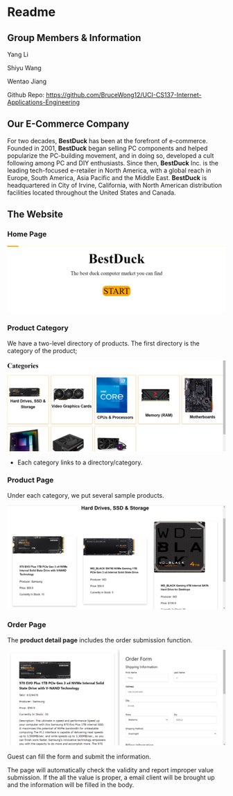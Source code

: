 # Readme

## Group Members & Information

Yang Li

Shiyu Wang

Wentao Jiang

Github Repo: https://github.com/BruceWong12/UCI-CS137-Internet-Applications-Engineering



## Our E-Commerce Company

For two decades, **BestDuck** has been at the forefront of e-commerce. Founded in 2001, **BestDuck** began selling PC components and helped popularize the PC-building movement, and in doing so, developed a cult following among PC and DIY enthusiasts. Since then, **BestDuck** Inc. is the leading tech-focused e-retailer in North America, with a global reach in Europe, South America, Asia Pacific and the Middle East. **BestDuck** is headquartered in City of Irvine, California, with North American distribution facilities located throughout the United States and Canada.

## The Website

### Home Page

![image-20220418164740874](Readme.assets/image-20220418164740874-16503256626251.png)

### Product Category

We have a two-level directory of products. The first directory is the category of the product;

<img src="Readme.assets/image-20220418164806325.png" alt="image-20220418164806325" style="zoom:67%;" />

- Each category links to a directory/category.

### Product Page

Under each category, we put several sample products.

<img src="Readme.assets/image-20220418164911117.png" alt="image-20220418164911117" style="zoom:80%;" />



### Order Page

The **product detail page** includes the order submission function.

![image-20220418164940267](Readme.assets/image-20220418164940267-16503257819644.png)

Guest can fill the form and submit the information. 

The page will automatically check the validity and report improper value submission. If the all the value is proper, a email client will be brought up and the information will be filled in the body. 
